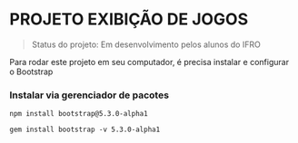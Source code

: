 # PROJETO EXIBIÇÃO DE JOGOS
> Status do projeto: Em desenvolvimento pelos alunos do IFRO

Para rodar este projeto em seu computador, é precisa instalar e configurar o Bootstrap

### Instalar via gerenciador de pacotes
```
npm install bootstrap@5.3.0-alpha1

gem install bootstrap -v 5.3.0-alpha1

